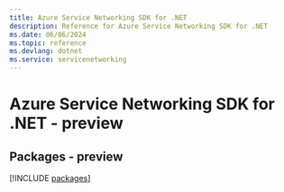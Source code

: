 ```yaml
---
title: Azure Service Networking SDK for .NET
description: Reference for Azure Service Networking SDK for .NET
ms.date: 06/06/2024
ms.topic: reference
ms.devlang: dotnet
ms.service: servicenetworking
---
```

# Azure Service Networking SDK for .NET - preview
## Packages - preview
[!INCLUDE [packages](service-networking-index.md)]
